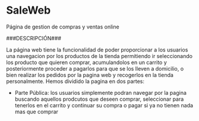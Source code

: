 # SaleWeb
Página de gestion de compras y ventas online

###DESCRIPCIÓN###

La página web tiene la funcionalidad de poder proporcionar a los usuarios una navegacion por los productos de la tienda permitiendo ir seleccionando los producto que quieren comprar, acumulandolos en un carrito y posteriormente proceder a pagarlos para que se los lleven a domicilio, o bien realizar los pedidos por la pagina web y recogerlos en la tienda personalmente. Hemos dividido la pagina en dos partes:

- Parte Pública: los usuarios simplemente podran navegar por la pagina buscando aquellos prodcutos que deseen comprar, seleccionar para tenerlos en el carrito y continuar su compra o pagar si ya no tienen nada mas que comprar
